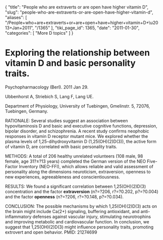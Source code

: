 {
  "title": "People who are extraverts or are open have higher vitamin D",
  "slug": "people-who-are-extraverts-or-are-open-have-higher-vitamin-d",
  "aliases": [
    "/People+who+are+extraverts+or+are+open+have+higher+vitamin+D+\u2013+Jan+2011",
    "/1365"
  ],
  "tiki_page_id": 1365,
  "date": "2011-01-30",
  "categories": [
    "More D topics"
  ]
}


# Exploring the relationship between vitamin D and basic personality traits.

Psychopharmacology (Berl). 2011 Jan 29.

Ubbenhorst A, Striebich S, Lang F, Lang UE.

Department of Physiology, University of Tuebingen, Gmelinstr. 5, 72076, Tuebingen, Germany.

RATIONALE: Several studies suggest an association between hypovitaminosis D and basic and executive cognitive functions, depression, bipolar disorder, and schizophrenia. A recent study confirms neophobic responses in vitamin D receptor mutant mice. We explored whether the plasma levels of 1,25-dihydroxyvitamin D (1,25(OH)(2)D(3)), the active form of vitamin D, are correlated with basic personality traits.

METHODS: A total of 206 healthy unrelated volunteers (108 male, 98 female, age 31?±?13 years) completed the German version of the NEO Five-Factor Inventory (NEO-FFI), which allows reliable and valid assessment of personality along the dimensions neuroticism, extraversion, openness to new experiences, agreeableness and conscientiousness.

RESULTS: We found a significant correlation between 1,25(OH)(2)D(3) concentration and the factor  **extraversion**  (n?=?206, r?=?0.202, p?=?0.004) and the factor  **openness**  (n?=?206, r?=?0.148, p?=?0.034).

CONCLUSION: The possible mechanisms by which 1,25(OH)(2)D(3) acts on the brain might include Ca(2+) signaling, buffering antioxidant, and anti-inflammatory defenses against vascular injury, stimulating neurotrophins and improving metabolic and cardiovascular function. In conclusion, we suggest that 1,25(OH)(2)D(3) might influence personality traits, promoting extrovert and open behavior. PMID: 21274699

